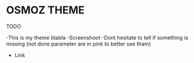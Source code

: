 # OSMOZ THEME

TODO

-This is my theme blabla
-Screenshoot
-Dont hesitate to tell if something is missing (not done parameter are in pink to better see tham)

- Link
